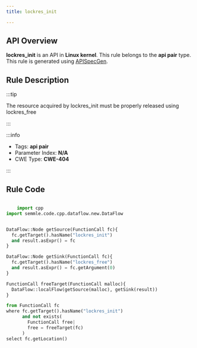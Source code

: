 ```yaml
---
title: lockres_init

---
```



## API Overview
**lockres_init** is an API in **Linux kernel**. This rule belongs to the **api pair** type. This rule is generated using [APISpecGen](../../tools/APISpecGen).
## Rule Description

:::tip

The resource acquired by lockres_init must be properly released using lockres_free

:::

:::info

- Tags: **api pair**
- Parameter Index: **N/A**
- CWE Type: **CWE-404**

:::

## Rule Code
```python

    import cpp
import semmle.code.cpp.dataflow.new.DataFlow


DataFlow::Node getSource(FunctionCall fc){
  fc.getTarget().hasName("lockres_init")
  and result.asExpr() = fc
}

DataFlow::Node getSink(FunctionCall fc){
  fc.getTarget().hasName("lockres_free")
  and result.asExpr() = fc.getArgument(0)
}

FunctionCall freeTarget(FunctionCall malloc){
  DataFlow::localFlow(getSource(malloc), getSink(result))
}

from FunctionCall fc
where fc.getTarget().hasName("lockres_init")
      and not exists(
        FunctionCall free| 
        free = freeTarget(fc)
      )
select fc.getLocation()

    
```